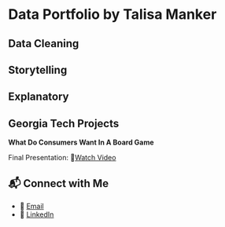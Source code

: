 # Data Portfolio by Talisa Manker

## Data Cleaning

## Storytelling

## Explanatory 

## Georgia Tech Projects
**What Do Consumers Want In A Board Game**

Final Presentation: 
🎥[Watch Video](https://www.youtube.com/watch?v=Ls5xW3hmQfU) 


## 📬 Connect with Me
- 📧 [Email](mailto:talisamanker@gmail.com)
- 🔗 [LinkedIn](https://www.linkedin.com/in/talisamanker/)
